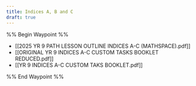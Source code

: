 ```yaml
---
title: Indices A, B and C
draft: true
---
```


%% Begin Waypoint %%
- [[2025 YR 9 PATH LESSON OUTLINE INDICES A-C (MATHSPACE).pdf]]
- [[ORIGINAL YR 9 INDICES A-C CUSTOM TASKS  BOOKLET REDUCED.pdf]]
- [[YR 9 INDICES A-C CUSTOM TAKS BOOKLET.pdf]]

%% End Waypoint %%
